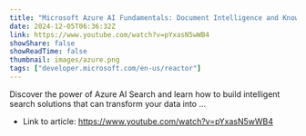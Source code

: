 ```yaml
---
title: "Microsoft Azure AI Fundamentals: Document Intelligence and Knowledge Mining"
date: 2024-12-05T06:36:32Z
link: https://www.youtube.com/watch?v=pYxasN5wWB4
showShare: false
showReadTime: false
thumbnail: images/azure.png
tags: ["developer.microsoft.com/en-us/reactor"]
---
```

Discover the power of Azure AI Search and learn how to build intelligent search solutions that can transform your data into ...

- Link to article: https://www.youtube.com/watch?v=pYxasN5wWB4